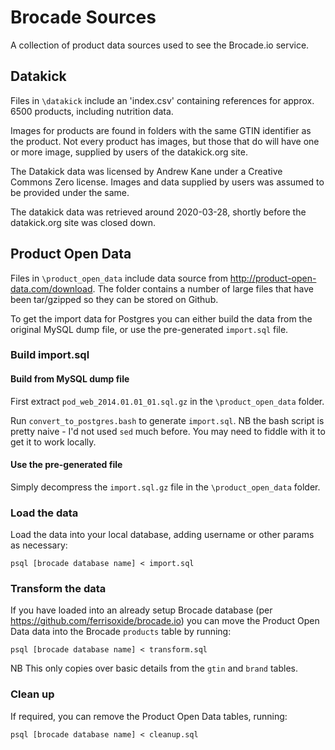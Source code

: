 # Brocade Sources

A collection of product data sources used to see the Brocade.io service.

## Datakick

Files in `\datakick` include an 'index.csv' containing references for approx. 6500 products, including nutrition data.

Images for products are found in folders with the same GTIN identifier as the product. Not every product has images, but those that do will have one or more image, supplied by users of the datakick.org site.

The Datakick data was licensed by Andrew Kane under a Creative Commons Zero license. Images and data supplied by users was assumed to be provided under the same.

The datakick data was retrieved around 2020-03-28, shortly before the datakick.org site was closed down.


## Product Open Data

Files in `\product_open_data` include data source from http://product-open-data.com/download. The folder contains a number of large files that have been tar/gzipped so they can be stored on Github.

To get the import data for Postgres you can either build the data from the original MySQL dump file, or use the pre-generated `import.sql` file.

### Build import.sql

#### Build from MySQL dump file

First extract `pod_web_2014.01.01_01.sql.gz` in the `\product_open_data` folder.

Run `convert_to_postgres.bash` to generate `import.sql`. NB the bash script is pretty naive - I'd not used `sed` much before. You may need to fiddle with it to get it to work locally.

#### Use the pre-generated file

Simply decompress the `import.sql.gz` file in the `\product_open_data` folder.

### Load the data

Load the data into your local database, adding username or other params as necessary:

`psql [brocade database name] < import.sql`

### Transform the data

If you have loaded into an already setup Brocade database (per https://github.com/ferrisoxide/brocade.io) you can move the Product Open Data data into the Brocade `products` table by running:

`psql [brocade database name] < transform.sql`

NB This only copies over basic details from the `gtin` and `brand` tables.

### Clean up

If required, you can remove the Product Open Data tables, running:

`psql [brocade database name] < cleanup.sql`
